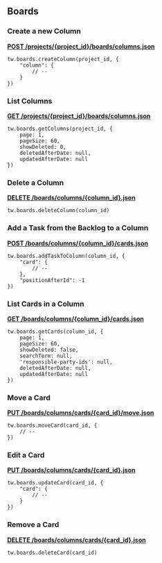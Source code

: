 ## Boards

### Create a new Column

[**POST /projects/{project_id}/boards/columns.json**](https://developer.teamwork.com/boards#create_a_new_colu)

```
tw.boards.createColumn(project_id, {
	"column": {
		// --
	}
})
```

### List Columns

[**GET /projects/{project_id}/boards/columns.json**](https://developer.teamwork.com/boards#list_columns)

```
tw.boards.getColumns(project_id, {
	page: 1,
	pageSize: 60,
	showDeleted: 0,
	deletedAfterDate: null,
	updatedAfterDate: null
})
```

### Delete a Column

[**DELETE /boards/columns/{column_id}.json**](https://developer.teamwork.com/boards#delete_a_column)

```
tw.boards.deleteColumn(column_id)
```

### Add a Task from the Backlog to a Column

[**POST /boards/columns/{column_id}/cards.json**](https://developer.teamwork.com/boards#add_a_task_from_t)

```
tw.boards.addTaskToColumn(column_id, {
	"card": {
		// --
	},
	"positionAfterId": -1
})
```

### List Cards in a Column

[**GET /boards/columns/{column_id}/cards.json**](https://developer.teamwork.com/boards#list_cards_in_a_c)

```
tw.boards.getCards(column_id, {
	page: 1,
	pageSize: 60,
	showDeleted: false,
	searchTerm: null,
	'responsible-party-ids': null,
	deletedAfterDate: null,
	updatedAfterDate: null
})
```

### Move a Card

[**PUT /boards/columns/cards/{card_id}/move.json**](https://developer.teamwork.com/boards#move_a_card)

```
tw.boards.moveCard(card_id, {
	// --
})
```

### Edit a Card

[**PUT /boards/columns/cards/{card_id}.json**](https://developer.teamwork.com/boards#edit_a_card)

```
tw.boards.updateCard(card_id, {
	"card": {
		// --
	}
})
```

### Remove a Card

[**DELETE /boards/columns/cards/{card_id}.json**](https://developer.teamwork.com/boards#remove_a_card)

```
tw.boards.deleteCard(card_id)
```